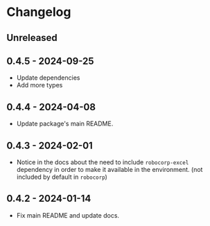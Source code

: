 # Changelog

## Unreleased

## 0.4.5 - 2024-09-25

- Update dependencies
- Add more types

## 0.4.4 - 2024-04-08

- Update package's main README.

## 0.4.3 - 2024-02-01

- Notice in the docs about the need to include `robocorp-excel` dependency in order to make it available in the environment. (not included by default in `robocorp`)

## 0.4.2 - 2024-01-14

- Fix main README and update docs.
